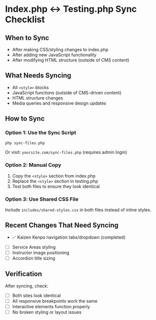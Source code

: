 # Index.php ↔ Testing.php Sync Checklist

## When to Sync
- After making CSS/styling changes to index.php
- After adding new JavaScript functionality
- After modifying HTML structure (outside of CMS content)

## What Needs Syncing
- All `<style>` blocks
- JavaScript functions (outside of CMS-driven content)  
- HTML structure changes
- Media queries and responsive design updates

## How to Sync

### Option 1: Use the Sync Script
```bash
php sync-files.php
```
Or visit: `yoursite.com/sync-files.php` (requires admin login)

### Option 2: Manual Copy
1. Copy the `<style>` section from index.php
2. Replace the `<style>` section in testing.php
3. Test both files to ensure they look identical

### Option 3: Use Shared CSS File
Include `includes/shared-styles.css` in both files instead of inline styles.

## Recent Changes That Need Syncing
- ✅ Kaizen Kenpo navigation tabs/dropdown (completed)
- [ ] Service Areas styling
- [ ] Instructor image positioning  
- [ ] Accordion title sizing

## Verification
After syncing, check:
- [ ] Both sites look identical
- [ ] All responsive breakpoints work the same
- [ ] Interactive elements function properly
- [ ] No broken styling or layout issues